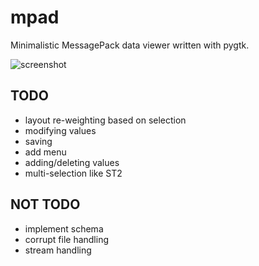 mpad
=============

Minimalistic MessagePack data viewer written with pygtk.

![screenshot](https://raw.github.com/xanxys/mpad/master/screenshot.png)

TODO
-----
* layout re-weighting based on selection
* modifying values
* saving
* add menu
* adding/deleting values
* multi-selection like ST2

NOT TODO
-----
* implement schema
* corrupt file handling
* stream handling
